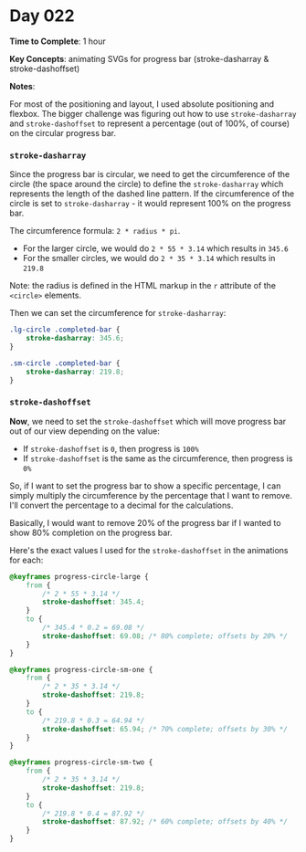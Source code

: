 # Day 022

**Time to Complete**: 1 hour

**Key Concepts**: animating SVGs for progress bar (stroke-dasharray & stroke-dashoffset)

**Notes**:

For most of the positioning and layout, I used absolute positioning and flexbox. The bigger challenge was figuring out how to use `stroke-dasharray` and `stroke-dashoffset` to represent a percentage (out of 100%, of course) on the circular progress bar.

### `stroke-dasharray`

Since the progress bar is circular, we need to get the circumference of the circle (the space around the circle) to define the `stroke-dasharray` which represents the length of the dashed line pattern. If the circumference of the circle is set to `stroke-dasharray` - it would represent 100% on the progress bar.

The circumference formula: `2 * radius * pi`.

- For the larger circle, we would do `2 * 55 * 3.14` which results in `345.6`
- For the smaller circles, we would do `2 * 35 * 3.14` which results in `219.8`

Note: the radius is defined in the HTML markup in the `r` attribute of the `<circle>` elements.

Then we can set the circumference for `stroke-dasharray`:

```css
.lg-circle .completed-bar {
	stroke-dasharray: 345.6;
}

.sm-circle .completed-bar {
	stroke-dasharray: 219.8;
}
```

### `stroke-dashoffset`

**Now**, we need to set the `stroke-dashoffset` which will move progress bar out of our view depending on the value:

- If `stroke-dashoffset` is `0`, then progress is `100%`
- If `stroke-dashoffset` is the same as the circumference, then progress is `0%`

So, if I want to set the progress bar to show a specific percentage, I can simply multiply the circumference by the percentage that I want to remove. I'll convert the percentage to a decimal for the calculations.

Basically, I would want to remove 20% of the progress bar if I wanted to show 80% completion on the progress bar.

Here's the exact values I used for the `stroke-dashoffset` in the animations for each:

```css
@keyframes progress-circle-large {
	from {
		/* 2 * 55 * 3.14 */
		stroke-dashoffset: 345.4;
	}
	to {
		/* 345.4 * 0.2 = 69.08 */
		stroke-dashoffset: 69.08; /* 80% complete; offsets by 20% */
	}
}

@keyframes progress-circle-sm-one {
	from {
		/* 2 * 35 * 3.14 */
		stroke-dashoffset: 219.8;
	}
	to {
		/* 219.8 * 0.3 = 64.94 */
		stroke-dashoffset: 65.94; /* 70% complete; offsets by 30% */
	}
}

@keyframes progress-circle-sm-two {
	from {
		/* 2 * 35 * 3.14 */
		stroke-dashoffset: 219.8;
	}
	to {
		/* 219.8 * 0.4 = 87.92 */
		stroke-dashoffset: 87.92; /* 60% complete; offsets by 40% */
	}
}
```
